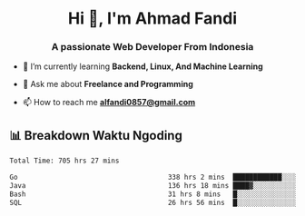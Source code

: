 <h1 align="center">Hi 👋, I'm Ahmad Fandi</h1>
<h3 align="center">A passionate Web Developer From Indonesia</h3>

- 🌱 I’m currently learning **Backend, Linux, And Machine Learning**

- 💬 Ask me about **Freelance and Programming**

- 📫 How to reach me **<alfandi0857@gmail.com>**


## 📊 Breakdown Waktu Ngoding

<!--START_SECTION:waka-->

```txt
Total Time: 705 hrs 27 mins

Go                                     338 hrs 2 mins  ████████████░░░░░░░░░░░░░   47.52 %
Java                                   136 hrs 18 mins ████▓░░░░░░░░░░░░░░░░░░░░   19.16 %
Bash                                   31 hrs 8 mins   █░░░░░░░░░░░░░░░░░░░░░░░░   04.38 %
SQL                                    26 hrs 56 mins  █░░░░░░░░░░░░░░░░░░░░░░░░   03.79 %
```

<!--END_SECTION:waka-->

